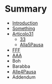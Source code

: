 # Summary

* [Introduction](README.md)
* [Something](Chapter1//something.md)
* [Articolo31](articolo31.md)
    * [33](23.md)
    * [Alla5Pausa](alla5pausa.md)
* [FFF](fff.md)
* [AAA](aaa.md)
* Boh
* Barabba
* [Alle4Pausa](alle4pausa.md)
* Addendum

